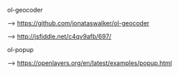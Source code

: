 ol-geocoder

--> https://github.com/jonataswalker/ol-geocoder

--> http://jsfiddle.net/c4qv9afb/697/

ol-popup

--> https://openlayers.org/en/latest/examples/popup.html